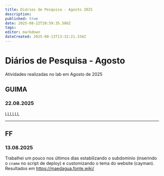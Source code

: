 ```yaml
---
title: Diários de Pesquisa - Agosto 2025
description: 
published: true
date: 2025-08-22T20:59:35.586Z
tags: 
editor: markdown
dateCreated: 2025-08-13T13:32:21.334Z
---
```


# Diários de Pesquisa - Agosto

Atividades realizadas no lab em Agosto de 2025

## GUIMA
### 22.08.2025

LLLLLL

---------------------------------------------------------------------
## FF
### 13.08.2025

Trabalhei um pouco nos últimos dias estabilizando o subdomínio (inserindo o `cname` no script de deploy) e customizando o tema do website (cayman). Resultados em https://maedagua.fonte.wiki/ 